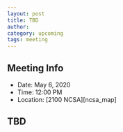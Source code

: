 ```yaml
---
layout: post
title: TBD
author:
category: upcoming
tags: meeting
---
```


## Meeting Info

* Date: May 6, 2020
* Time: 12:00 PM
* Location: [2100 NCSA][ncsa_map]

## TBD
